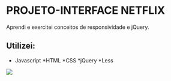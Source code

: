 # PROJETO-INTERFACE NETFLIX

Aprendi e exercitei conceitos de responsividade e jQuery.

## Utilizei:
* Javascript
*HTML
*CSS
*jQuery
*Less

![](img/Giff_Netflix.gif)
